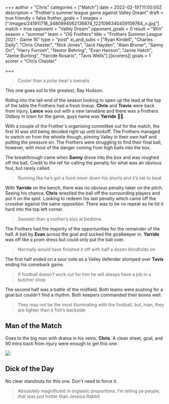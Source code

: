 +++
author = "Chris"
categories = ["Match"]
date = 2022-02-19T11:00:00Z
description = "Frother's summer league game against Valley Dream"
draft = true
friendly = false
frother_goals = 1
images = ["/images/241911718_3480894062136874_1221096340459109764_n.jpg"]
match = true
opponent = "Valley Dream"
opponent_goals = 0
result = "Win"
season = "summer"
team = "OG Frothers"
title = "Frothers Summer League 2021 - Game 16"
type = "post"
xi_and_subs = ["Ryan Kindell", "Charles Daily", "Chris Chester", "Nick Jones", "Jack Hayden", "Alain Bruner", "Sanny Orr", "Harry Furnish", "Nestor Behring", "Evan Hanson", "Jamie Hatch", "Jamie Bunting", "Yarride Rosario", "Tavis Wells"]
[[scorers]]
goals = 1
scorer = "Chris Chester"

+++
> Cooler than a polar bear's toenails

This one goes out to the greatest, Ray Hudson.

Riding into the tail-end of the season looking to open up the lead at the top of the table the Frothers had a fresh lineup. **Chris** and **Travis** were back from injury, **Lance** was out with a new tamatāne and there was a Frothers Oldboy in town for the game, guys name was **Yarride** 🤷‍♂️.

With a couple of the Frother's organising committee out for the match, the first XI was still being decided right up until kickoff. The Frothers managed to switch on from the whistle though, pinning Valley in their own half and putting the pressure on. The Frothers were struggling to find their final ball, however, with most of the danger coming from high balls into the box.

The breakthrough came when **Sanny** drove into the box and was roughed off the ball. Credit to the ref for calling the penalty for what was an obvious foul, but rarely called.

> Running like he’s got a food mixer down his shorts and it’s set to beat

With **Yarride** on the bench, there was no obvious penalty taker on the pitch. Seeing his chance, **Chris** wrestled the ball off the surrounding players and put it on the spot. Looking to redeem his last penalty which came off the crossbar against the same opposition. There was to be no repeat as he hit it hard into the top left corner.

> Sweeter than a mother’s kiss at bedtime.

The Frothers had the majority of the opportunities for the remainder of the half. A ball by **Evan** across the goal and sucked the goalkeeper in. **Yarride** was off like a prom dress but could only put the ball over.

> Normally would have finished it off with half a dozen blindfolds on

The first half ended on a sour note as a Valley defender stomped over **Tavis** ending his comeback game.

> If football doesn't work out for him he will always have a job in a butcher shop

The second half was a battle of the midfield. Both teams were pushing for a goal but couldn't find a rhythm. Both keepers commanded their boxes well.

> They may not be the most illuminating with the football, but, man, they are tighter than a fish’s backside

## Man of the Match

Goes to the big man with drama in his veins, **Chris**. A clean sheet, goal, and 90 mins back from injury were enough to get this one.

![](/images/chrisvolley.jpg)

## Dick of the Day

No clear standouts for this one. Don't need to force it.

> Absolutely magnificent in orgiastic proportions. I’m telling ya people, that was just hotter than Jessica Rabbit